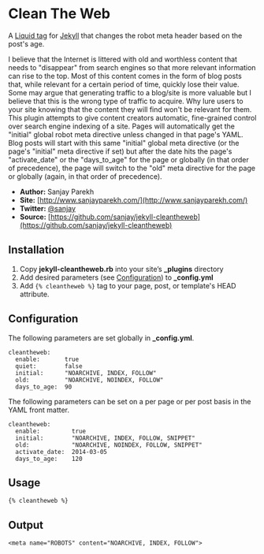 # Clean The Web

A [Liquid tag](http://wiki.shopify.com/Liquid) for [Jekyll](http://jekyllrb.com/) that changes the robot meta header based on the post's age.

I believe that the Internet is littered with old and worthless content that needs to "disappear" from search engines so that more relevant information can rise to the top.  Most of this content comes in the form of blog posts that, while relevant for a certain period of time, quickly lose their value.  Some may argue that generating traffic to a blog/site is more valuable but I believe that this is the wrong type of traffic to acquire.  Why lure users to your site knowing that the content they will find won't be relevant for them.  This plugin attempts to give content creators automatic, fine-grained control over search engine indexing of a site.  Pages will automatically get the "initial" global robot meta directive unless changed in that page's YAML.  Blog posts will start with this same "initial" global meta directive (or the page's "initial" meta directive if set) but after the date hits the page's "activate_date" or the "days_to_age" for the page or globally (in that order of precedence), the page will switch to the "old" meta directive for the page or globally (again, in that order of precedence).

* __Author:__ Sanjay Parekh
* __Site:__ [http://www.sanjayparekh.com/](http://www.sanjayparekh.com/)
* __Twitter:__ [@sanjay](https://twitter.com/intent/user?screen_name=sanjay)
* __Source:__ [https://github.com/sanjay/jekyll-cleantheweb](https://github.com/sanjay/jekyll-cleantheweb)

## Installation

1. Copy **jekyll-cleantheweb.rb** into your site’s **_plugins** directory
2. Add desired parameters (see [Configuration](#configuration)) to **_config.yml**
3. Add `{% cleantheweb %}` tag to your page, post, or template's HEAD attribute.

## Configuration

The following parameters are set globally in **_config.yml**.

```
cleantheweb:
  enable:       true
  quiet:        false
  initial:      "NOARCHIVE, INDEX, FOLLOW"
  old:          "NOARCHIVE, NOINDEX, FOLLOW"
  days_to_age:  90
```

The following parameters can be set on a per page or per post basis in the YAML front matter.

```
cleantheweb:
  enable:         true
  initial:        "NOARCHIVE, INDEX, FOLLOW, SNIPPET"
  old:            "NOARCHIVE, NOINDEX, FOLLOW, SNIPPET"
  activate_date:  2014-03-05
  days_to_age:    120
```

## Usage

`{% cleantheweb %}`

## Output

`<meta name="ROBOTS" content="NOARCHIVE, INDEX, FOLLOW">`
